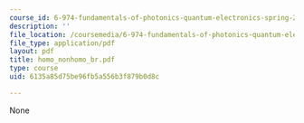 ```yaml
---
course_id: 6-974-fundamentals-of-photonics-quantum-electronics-spring-2006
description: ''
file_location: /coursemedia/6-974-fundamentals-of-photonics-quantum-electronics-spring-2006/6135a85d75be96fb5a556b3f879b0d8c_homo_nonhomo_br.pdf
file_type: application/pdf
layout: pdf
title: homo_nonhomo_br.pdf
type: course
uid: 6135a85d75be96fb5a556b3f879b0d8c

---
```

None